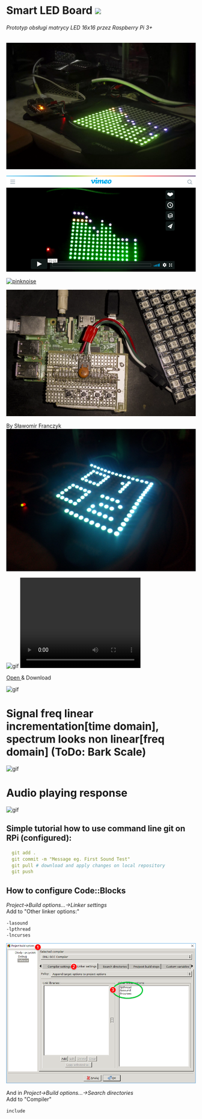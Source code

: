 # Smart LED Board <img href="" src="https://img.shields.io/pypi/status/Django.svg"/>
###### Prototyp obsługi matrycy LED 16x16 przez Raspberry Pi 3+
<img src="./obj/1.webp" href="" alt="webp"/>

[
  ![Nagranie](./obj/vimeoMatryca.png)
](https://vimeo.com/257765594)

[
  ![pinknoise](./obj/pinknoise.gif)
](https://vimeo.com/249725802)

<img src="./obj/3.webp" href="" alt="png"/>

By Sławomir Franczyk
<img src="./obj/2.jpg" href="" alt="png"/>

<img src="./obj/clock.gif" href="" alt="gif"/>

<video width="320" height="240" controls>
  <source src="https://github.com/informacja/Smart_LED_board/blob/master/obj/soundV.mp4" type="video/mp4">
Your browser does not support the video tag.
</video>
<p><a href="./obj/soundV.mp4" download="Sound test.mp4"> Open </a> & Download <p> 

<img src="./obj/test.gif" href="" alt="gif"/>

# Signal freq linear incrementation[time domain], spectrum looks non linear[freq domain] (ToDo: Bark Scale)
<img src="./obj/up.gif" href="" alt="gif"/>

# Audio playing response 
<img src="./obj/spectrum.gif" href="" alt="gif"/>

<h2>Simple tutorial how to use command line git on RPi (configured):</h2>

```YAML
  git add . 
  git commit -m "Message eg. First Sound Test"
  git pull # download and apply changes on local repository
  git push 
```

<h2> How to configure Code::Blocks</h2>
<p><i> Project->Build options...->Linker settings</i><br>
Add to "Other linker options:"</p>

```text
-lasound
-lpthread
-lncurses 
```

<img src="./obj/conf_codeblocks.png" href="" alt="CodeBlocs Configuration"/>

<p>And in <i>Project->Build options...->Search directories </i><br> 
Add to "Compiler" </p>

```text
include
```
